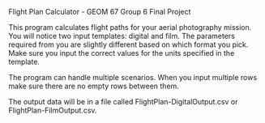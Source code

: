 Flight Plan Calculator - GEOM 67 Group 6 Final Project

This program calculates flight paths for your aerial photography mission. 
You will notice two input templates: digital and film.
The parameters required from you are slightly different based on which format you pick. 
Make sure you input the correct values for the units specified in the template.

The program can handle multiple scenarios. When you input multiple rows
make sure there are no empty rows between them.

The output data will be in a file called FlightPlan-DigitalOutput.csv or FlightPlan-FilmOutput.csv.